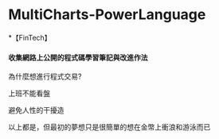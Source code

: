 # MultiCharts-PowerLanguage
*【FinTech】

#### 收集網路上公開的程式碼學習筆記與改進作法

為什麼想進行程式交易?

上班不能看盤

避免人性的干擾造

以上都是，但最初的夢想只是很簡單的想在金幣上衝浪和游泳而已
